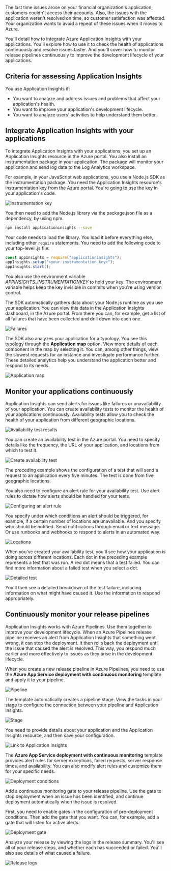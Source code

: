 The last time issues arose on your financial organization's application, customers couldn't access their accounts. Also, the issues with the application weren't resolved on time, so customer satisfaction was affected. Your organization wants to avoid a repeat of these issues when it moves to Azure.

You'll detail how to integrate Azure Application Insights with your applications. You'll explore how to use it to check the health of applications continuously and resolve issues faster. And you'll cover how to monitor release pipelines continuously to improve the development lifecycle of your applications.

## Criteria for assessing Application Insights

You use Application Insights if:

- You want to analyze and address issues and problems that affect your application's health.
- You want to improve your application's development lifecycle.
- You want to analyze users' activities to help understand them better.

## Integrate Application Insights with your applications

To integrate Application Insights with your applications, you set up an Application Insights resource in the Azure portal. You also install an instrumentation package in your application. The package will monitor your application and send log data to the Log Analytics workspace.

For example, in your JavaScript web applications, you use a Node.js SDK as the instrumentation package. You need the Application Insights resource's instrumentation key from the Azure portal. You're going to use the key in your application's code.

 ![Instrumentation key](../media/5-instrumentation-key.png)

You then need to add the Node.js library via the package.json file as a dependency, by using npm.

``` bash
npm install applicationinsights --save
```

Your code needs to load the library. You load it before everything else, including other `require` statements. You need to add the following code to your top-level .js file:

```javascript
const appInsights = require("applicationinsights");
appInsights.setup("<your-instrumentation_key>");
appInsights.start();
```

You also use the environment variable *APPINSIGHTS_INSTRUMENTATIONKEY* to hold your key. The environment variable helps keep the key invisible in commits when you're using version control.

The SDK automatically gathers data about your Node.js runtime as you use your application. You can view this data in the Application Insights dashboard, in the Azure portal. From there you can, for example, get a list of all failures that have been collected and drill down into each one.

![Failures](../media/5-failures.png)

The SDK also analyzes your application for a typology. You see this typology through the **Application map** option. View more details of each component in the map by selecting it. You can, among other things, view the slowest requests for an instance and investigate performance further. These detailed analytics help you understand the application better and respond to its needs.

![Application map](../media/5-application-map.png)

## Monitor your applications continuously

Application Insights can send alerts for issues like failures or unavailability of your application. You can create availability tests to monitor the health of your applications continuously. Availability tests allow you to check the health of your application from different geographic locations.

![Availability test results](../media/5-availability-results.png)

You can create an availability test in the Azure portal. You need to specify details like the frequency, the URL of your application, and locations from which to test it.

![Create availability test](../media/5-create-availability-test.png)

The preceding example shows the configuration of a test that will send a request to an application every five minutes. The test is done from five geographic locations.  

You also need to configure an alert rule for your availability test. Use alert rules to dictate how alerts should be handled for your tests.

![Configuring an alert rule](../media/5-alert-rule.png)

You specify under which conditions an alert should be triggered, for example, if a certain number of locations are unavailable. And you specify who should be notified. Send notifications through email or text message. Or use runbooks and webhooks to respond to alerts in an automated way.

![Locations](../media/5-availability-in-locations.png)

When you've created your availability test, you'll see how your application is doing across different locations. Each dot in the preceding example represents a test that was run. A red dot means that a test failed. You can find more information about a failed test when you select a dot.

![Detailed test](../media/5-detailed-test.png)

You'll then see a detailed breakdown of the test failure, including information on what might have caused it. Use the information to respond appropriately.

## Continuously monitor your release pipelines

Application Insights works with Azure Pipelines. Use them together to improve your development lifecycle. When an Azure Pipelines release pipeline receives an alert from Application Insights that something went wrong, it can stop the deployment. It then rolls back the deployment until the issue that caused the alert is resolved. This way, you respond much earlier and more effectively to issues as they arise in the development lifecycle.

When you create a new release pipeline in Azure Pipelines, you need to use the **Azure App Service deployment with continuous monitoring** template and apply it to your pipeline.

![Pipeline](../media/5-pipeline-template.png)

The template automatically creates a pipeline stage. View the tasks in your stage to configure the connection between your pipeline and Application Insights.

![Stage](../media/5-pipeline-stage.png)

You need to provide details about your application and the Application Insights resource, and then save your configuration.

![Link to Application Insights](../media/5-new-link-insights-app-service.png)

The **Azure App Service deployment with continuous monitoring** template provides alert rules for server exceptions, failed requests, server response times, and availability. You can also modify alert rules and customize them for your specific needs.

![Deployment conditions](../media/5-predeployment-conditions.png)

Add a continuous monitoring gate to your release pipeline. Use the gate to stop deployment when an issue has been identified, and continue deployment automatically when the issue is resolved. 

First, you need to enable gates in the configuration of pre-deployment conditions. Then add the gate that you want. You can, for example, add a gate that will listen for active alerts:

![Deployment gate](../media/5-deployment-gate.png)

Analyze your release by viewing the logs in the release summary. You'll see all of your release steps, and whether each has succeeded or failed. You'll also see details of what caused a failure.

![Release logs](../media/5-release-logs.png)

